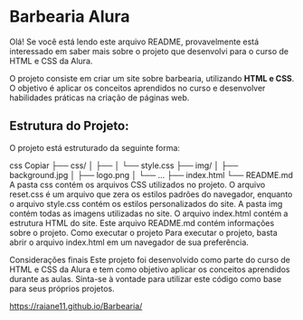# Barbearia Alura

Olá! Se você está lendo este arquivo README, provavelmente está interessado em saber mais sobre o projeto que desenvolvi para o curso de HTML e CSS da Alura.

O projeto consiste em criar um site sobre barbearia, utilizando <b>HTML e CSS</b>. O objetivo é aplicar os conceitos aprendidos no curso e desenvolver habilidades práticas na criação de páginas web.

## Estrutura do Projeto:
O projeto está estruturado da seguinte forma:

css
Copiar
├── css/
│   ├── 
│   └── style.css
├── img/
│   ├── background.jpg
│   ├── logo.png
│   └── ...
├── index.html
└── README.md
A pasta css contém os arquivos CSS utilizados no projeto. O arquivo reset.css é um arquivo que zera os estilos padrões do navegador, enquanto o arquivo style.css contém os estilos personalizados do site.
A pasta img contém todas as imagens utilizadas no site.
O arquivo index.html contém a estrutura HTML do site.
Este arquivo README.md contém informações sobre o projeto.
Como executar o projeto
Para executar o projeto, basta abrir o arquivo index.html em um navegador de sua preferência.

Considerações finais
Este projeto foi desenvolvido como parte do curso de HTML e CSS da Alura e tem como objetivo aplicar os conceitos aprendidos durante as aulas. Sinta-se à vontade para utilizar este código como base para seus próprios projetos.

https://raiane11.github.io/Barbearia/
